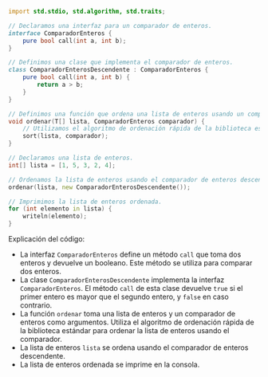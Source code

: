 ```d
import std.stdio, std.algorithm, std.traits;

// Declaramos una interfaz para un comparador de enteros.
interface ComparadorEnteros {
    pure bool call(int a, int b);
}

// Definimos una clase que implementa el comparador de enteros.
class ComparadorEnterosDescendente : ComparadorEnteros {
    pure bool call(int a, int b) {
        return a > b;
    }
}

// Definimos una función que ordena una lista de enteros usando un comparador.
void ordenar(T[] lista, ComparadorEnteros comparador) {
    // Utilizamos el algoritmo de ordenación rápida de la biblioteca estándar.
    sort(lista, comparador);
}

// Declaramos una lista de enteros.
int[] lista = [1, 5, 3, 2, 4];

// Ordenamos la lista de enteros usando el comparador de enteros descendente.
ordenar(lista, new ComparadorEnterosDescendente());

// Imprimimos la lista de enteros ordenada.
for (int elemento in lista) {
    writeln(elemento);
}
```

Explicación del código:

* La interfaz `ComparadorEnteros` define un método `call` que toma dos enteros y devuelve un booleano. Este método se utiliza para comparar dos enteros.
* La clase `ComparadorEnterosDescendente` implementa la interfaz `ComparadorEnteros`. El método `call` de esta clase devuelve `true` si el primer entero es mayor que el segundo entero, y `false` en caso contrario.
* La función `ordenar` toma una lista de enteros y un comparador de enteros como argumentos. Utiliza el algoritmo de ordenación rápida de la biblioteca estándar para ordenar la lista de enteros usando el comparador.
* La lista de enteros `lista` se ordena usando el comparador de enteros descendente.
* La lista de enteros ordenada se imprime en la consola.